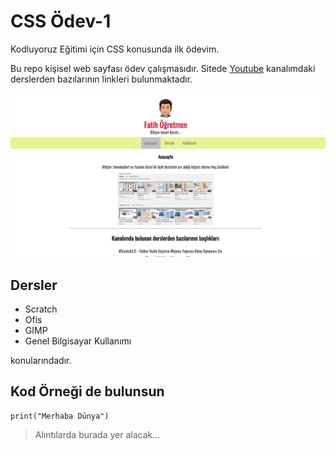 # CSS Ödev-1

Kodluyoruz Eğitimi için CSS konusunda ilk ödevim.

Bu repo kişisel web sayfası ödev çalışmasıdır. Sitede [Youtube](https://www.youtube.com/c/FatihU%C3%87AR07/featured) kanalımdaki derslerden bazılarının linkleri bulunmaktadır.

![Ekran Görüntüsü](img/ekrangoruntusu.png)

## Dersler
* Scratch
* Ofis
* GIMP
* Genel Bilgisayar Kullanımı

konularındadır.

## Kod Örneği de bulunsun
```
print("Merhaba Dünya")
```

> Alıntılarda burada yer alacak...
